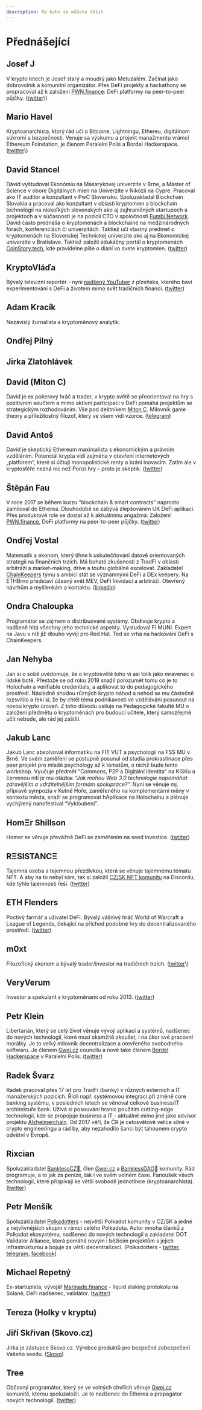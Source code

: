 ```yaml
---
description: Na koho se můžete těšit
---
```


# Přednášející

## Josef J

V krypto letech je Josef starý a moudrý jako Metuzalém. Začínal jako dobrovolník a komunitní organizátor. Přes DeFi projekty a hackathony se propracoval až k založení [PWN.finance](https://pwn.finance/): DeFi platformy na peer-to-peer půjčky. \([twitter](https://twitter.com/JosefJ_)\)

## Mario Havel

Kryptoanarchista, ktorý rád učí o Bitcoine, Lightningu, Ethereu, digitálnom súkromí a bezpečnosti. Venuje sa výskumu a projekt manažmentu vrámci Ethereum Foindation, je členom Paralelní Polis a Bordel Hackerspace. \([twitter](https://twitter.com/_TaxMeIfYouCan_)\)

## David Stancel

Dávid vyštudoval Ekonómiu na Masarykovej univerzite v Brne, a Master of Science v obore Digitálnych mien na Univerzite v Nikózii na Cypre. Pracoval ako IT auditor a konzultant v PwC Slovensko. Spoluzakladal Blockchain Slovakia a pracoval ako konzultant v oblasti kryptomien a blockchain technológií na niekoľkých slovenských ako aj zajhraničných startupoch a projektoch a v súčasnosti je na pozícii CTO v spoločnosti [Fumbi Network](https://fumbi.network/en). David často prednáša o kryptomenách a blockchaine na medzinárodných fórach, konferenciách či univerzitách. Taktiež učí vlastný predmet o kryptomenách na Slovenskej Technickej univerzite ako aj na Ekonomickej univerzite v Bratislave. Taktiež založil edukáčny portál o kryptomenách [CoinStory.tech](https://coinstory.tech/), kde pravidelne píše o dianí vo svete kryptomien. \([twitter](https://twitter.com/dave_stancel)\)

## KryptoVláďa

Bývalý televizní reportér - nyní [nadšený YouTuber](https://www.youtube.com/channel/UC827_PQYRRGxvqtN7Bh2yaQ) z plzeňska, kterého baví experimentování s DeFi a životem mimo svět tradičních financí. \([twitter](https://twitter.com/PinkerVladimir)\)

## Adam Kracík

Nezávislý žurnalista a kryptoměnový analytik.

## Ondřej Pilný

## Jirka Zlatohlávek

## David \(Miton C\)

David je ex pokerový hráč a trader, v krypto světě se přeorientoval na hry s pozitivním součtem a mimo aktivní participaci v DeFi pomáhá projektům se strategickým rozhodováním. Vše pod deštníkem [Miton C](https://mitonc.com/). Milovník game theory a příležitostný filozof, který ve všem vidí vzorce. \([telegram](https://t.me/davidbala1)\)

## David Antoš

David je skeptický Ethereum maximalista s ekonomickým a právním vzděláním. Potenciál krypta vidí zejména v otevření internetových „platforem“, které si účtují monopolistické renty a brání inovacím. Zatím ale v kryptosféře nezná nic než Ponzi hry – proto je skeptik. \([twitter](https://twitter.com/jilm)\)

## Štěpán Fau

V roce 2017 se během kurzu “blockchain & smart contracts” naprosto zamiloval do Etherea. Dlouhodobě se zabývá zlepšováním UX DeFi aplikací. Přes produktové role se dostal až k aktuálnímu angažmá: Založení [PWN.finance](https://pwn.finance/), DeFi platformy na peer-to-peer půjčky. \([twitter](https://twitter.com/steve_fau)\)

## Ondřej Vostal

Matematik a ekonom, který tíhne k uskutečňování datově orientovaných strategií na finančních trzích. Má bohaté zkušenosti z TradFi v oblasti arbitráží a market-making, drive a touhu globálně excelovat. Zakladatel [ChainKeepers](https://www.chainkeepers.io/) týmu s ambicí stát se významnými DeFi a DEx keepery. Na ETHBrno představí úžasný svět MEV, DeFi likvidací a arbitráží. Otevřený návrhům a myšlenkám a kontaktu. \([linkedin](https://www.linkedin.com/in/ondrej-vostal/)\)

## Ondra Chaloupka

Programátor se zájmem o distribuované systémy. Obdivuje krypto a nadšeně hltá všechny jeho technické aspekty. Vystudoval FI MUNI.  Expert na Javu v níž již dlouho vyvíjí pro Red Hat.  Ted se vrhá na hackování DeFi s ChainKeepers.

## Jan Nehyba

Jan si o sobě uvědomuje, že o kryptosvětě toho ví asi tolik jako mravenec o lidské botě. Přestože se od roku 2018 snažil porozumět tomu co je to Holochain a verifiable credentials, a aplikovat to do pedagogického prostředí. Následně shodou různých krypto náhod a nehod se mu částečně rozsvítilo a řekl si, že by chtěl téma podnikavosti ve vzdělávání posunout na novou krypto úroveň. Z toho důvodu usiluje na Pedagogické fakultě MU o založení předmětu o kryptoměnách pro budoucí učitele, který samozřejmě učit nebude, ale rád jej zaštítí.

## Jakub Lanc

Jakub Lanc absolvoval informatiku na FIT VUT a psychologii na FSS MU v Brně. Ve svém zaměření se postupně posunul od studia prokrastinace přes peer projekt pro mladé psychology až k tématům, o nichž bude tento workshop. Vyučuje předmět “Commons, P2P a Digitální Identita” na KISKu a červenou nití je mu otázka: _“Jak mohou Web 3.0 technologie napomáhat zdravějším a udržitelnějším formám spolupráce?”._ Nyní se věnuje mj. přípravě sympozia v Kutné Hoře, zaměřeného na komplementární měny v kontextu města, snaží se programovat hAplikace na Holochainu a plánuje vychýlený nanofestival “Vykloubení”.

## HomΞr Shillson

Homer se věnuje převážně DeFi se zaměřením na seed investice. \([twitter](https://twitter.com/homershillson)\)

## RΞSISTANCΞ

Tajemná osoba s tajemnou přezdívkou, která se věnuje tajemnému tématu NFT. A aby na to nebyl sám, tak si založil [CZ/SK NFT komunitu](https://discord.gg/FywYSvmmeJ) na Discordu, kde tyhle tajemnosti řeší. \([twitter](https://twitter.com/reesistancee)\)

## ETH Flenders

Poctivý farmář a uživatel DeFi. Bývalý vášnivý hráč World of Warcraft a League of Legends, čekající na příchod podobné hry do decentralizovaného prostředí. \([twitter](https://twitter.com/flendersneth)\)

## m0xt

Filozofický ekonom a bývalý trader/investor na tradičních trzích. \([twitter](https://twitter.com/m0xt_)\)

## VeryVerum

Investor a spekulant s kryptoměnami od roku 2013. \([twitter](https://twitter.com/VeryVerum)\)

## Petr Klein

Libertarián, který se celý život věnuje vývoji aplikací a systémů, nadšenec do nových technologií, které musí okamžitě zkoušet, i na úkor své pracovní morálky. Je to velký milovník decentralizace a otevřeného svobodného softwaru. Je členem [Gwei.cz](https://gwei.cz) councilu a nově také členem [Bordel Hackerspace](https://bordel.paralelnipolis.cz/#/) v Paralelní Polis. \([twitter](https://twitter.com/kleinpetr_com)\)

## Radek Švarz

Radek pracoval přes 17 let pro TradFi \(banky\) v různých externích a IT manažerských pozicích. Řídil např. systémovou integraci při změně core banking systému, v posledních letech se věnoval celkové business/IT architektuře bank. Užívá si posouvání hranic použitím cutting-edge technologií, kde se propojuje business a IT - aktuálně mimo jiné jako advisor projektu [Alzheimerchain](https://www.alzheimerchain.com/%20). Od 2017 věří, že ČR je celosvětově velice silné v crypto engineeringu a rád by, aby nezahodilo šanci být tahounem crypto odvětví v Evropě.

## Rixcian

Spoluzakladatel [BanklessCZ](https://bankless.cz/)🏴, člen [Gwei.cz](https://gwei.cz/) a [BanklessDAO](https://bankless.community/)🏴 komunity. Rád programuje, a to jak za peníze, tak i ve svém volném čase. Fanoušek všech technologií, které přispívají ke větší svobodě jednotlivce \(kryptoanarchista\). \([twitter](https://twitter.com/rixcian)\)

## Petr Menšík

Spoluzakladatel [Polkadotters](https://polkadotters.medium.com/) - největší Polkadot komunity v CZ/SK a jedné z nejvlivnějších skupin v rámci celého Polkadotu. Autor mnoha článků z Polkadot ekosystému, nadšenec do nových technologií a zakladatel DOT Validator Alliance, která pomáhá novým i běžícím projektům s jejich infrastrukturou a bojuje za větši decentralizaci. \(Polkadotters - [twitter](https://twitter.com/Polkadotters1/), [telegram](https://t.me/Polkadot_CZSK), [facebook](https://www.facebook.com/groups/232197797602358)\)

## Michael Repetný

Ex-startupista, vývojář [Marinade.finance](https://marinade.finance/) - liquid staking protokolu na Solaně, DeFi nadšenec, validátor. \([twitter](https://twitter.com/repetny)\)

## Tereza \(Holky v kryptu\)

## Jiří Skřivan \(Skovo.cz\)

Jirka je zástupce Skovo.cz. Výrobce produktů pro bezpečné zabezpečení Vašeho seedu. \([Skovo](https://skovo.cz/)\)

## Tree

Občasný programátor, který se ve volných chvílích věnuje [Gwei.cz](https://gwei.cz) komunitě, kterou spoluzaložil. Je to nadšenec do Etherea a propagátor nových technologií. \([twitter](https://twitter.com/treecz)\)

